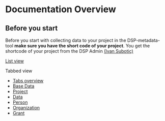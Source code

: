<!---
Copyright © 2015-2019 the contributors (see Contributors.md).

This file is part of Knora.

Knora is free software: you can redistribute it and/or modify
it under the terms of the GNU Affero General Public License as published
by the Free Software Foundation, either version 3 of the License, or
(at your option) any later version.

Knora is distributed in the hope that it will be useful,
but WITHOUT ANY WARRANTY; without even the implied warranty of
MERCHANTABILITY or FITNESS FOR A PARTICULAR PURPOSE.  See the
GNU Affero General Public License for more details.

You should have received a copy of the GNU Affero General Public
License along with Knora.  If not, see <http://www.gnu.org/licenses/>.
-->

# Documentation Overview

## Before you start
Before you start with collecting data to your project in the DSP-metadata-tool **make 
sure you have the short code of your project**. You get the shortcode of your project 
from the DSP Admin [(Ivan Subotic)](ivan.subotic@dasch.swiss)
<!-- we should warn him before publication of this link ;-) -->

[List view](list_view.md)

Tabbed view
- [Tabs overview](tabs_overview.md)
- [Base Data](basedata.md)
- [Project](project.md)
- [Data](data.md)
- [Person](person.md)
- [Organization](organization.md)
- [Grant](grant.md)
